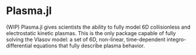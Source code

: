 # Plasma.jl

(WIP) Plasma.jl gives scientists the ability to fully model 6D collisionless and electrostatic kinetic plasmas. This is the only package capable of fully solving the Vlasov model: a set of 6D, non-linear, time-dependent integro-differential equations that fully describe plasma behavior.

